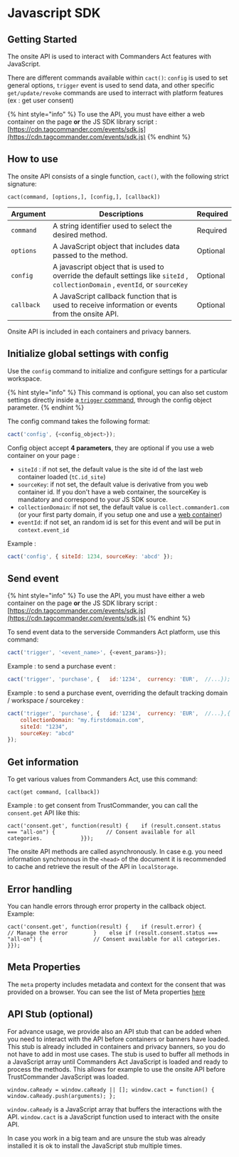 # Javascript SDK

## Getting Started

The onsite API is used to interact with Commanders Act features with JavaScript.

There are different commands available within `cact()`: `config` is used to set general options, `trigger` event is used to send data, and other specific `get/update/revoke` commands are used to interract with platform features (ex : get user consent)

{% hint style="info" %}
To use the API, you must have either a web container on the page **or** the JS SDK library script : [https://cdn.tagcommander.com/events/sdk.js](https://cdn.tagcommander.com/events/sdk.js)
{% endhint %}

## How to use <a href="#how-to-use" id="how-to-use"></a>

The onsite API consists of a single function, `cact()`, with the following strict signature:

```
cact(command, [options,], [config,], [callback])
```

| Argument   | Descriptions                                                                                                                     | Required |
| ---------- | -------------------------------------------------------------------------------------------------------------------------------- | -------- |
| `command`  | A string identifier used to select the desired method.                                                                           | Required |
| `options`  | A JavaScript object that includes data passed to the method.                                                                     | Optional |
| `config`   | A javascript object that is used to override the default settings like `siteId` , `collectionDomain` , `eventId`, or `sourceKey` | Optional |
| `callback` | A JavaScript callback function that is used to receive information or events from the onsite API.                                | Optional |

Onsite API is included in each containers and privacy banners.

## Initialize global settings with config <a href="#config" id="config"></a>

Use the `config` command to initialize and configure settings for a particular workspace.

{% hint style="info" %}
This command is optional, you can also set custom settings directly inside a[ `trigger` command](./#send-event), through the config object parameter.
{% endhint %}

The config command takes the following format:

```javascript
cact('config', {<config_object>});
```

Config object accept **4 parameters**, they are optional if you use a web container on your page :

* `siteId` : if not set, the default value is the site id of the last web container loaded (`tC.id_site`)
* `sourceKey`: if not set, the default value is derivative from you web container id. If you don't have a web container, the sourceKey is mandatory and correspond to your JS SDK source.
* `collectionDomain`: if not set, the default value is `collect.commander1.com` (or your first party domain, if you setup one and use a [web container](../containers/))
* `eventId`: if not set, an random id is set for this event and will be put in `context.event_id`

Example :

```javascript
cact('config', { siteId: 1234, sourceKey: 'abcd' });
```

## Send event <a href="#send-event" id="send-event"></a>

{% hint style="info" %}
To use the API, you must have either a web container on the page **or** the JS SDK library script : [https://cdn.tagcommander.com/events/sdk.js](https://cdn.tagcommander.com/events/sdk.js)
{% endhint %}

To send event data to the serverside Commanders Act platform, use this command:

```javascript
cact('trigger', '<event_name>', {<event_params>});
```

Example : to send a purchase event :

```javascript
cact('trigger', 'purchase', {   id:'1234',  currency: 'EUR',  //...});
```

Example : to send a purchase event, overriding the default tracking domain / workspace / sourcekey :

```javascript
cact('trigger', 'purchase', {   id:'1234',  currency: 'EUR',  //...},{
    collectionDomain: "my.firstdomain.com",
    siteId: "1234", 
    sourceKey: "abcd"
});
```

## Get information <a href="#get-information" id="get-information"></a>

To get various values from Commanders Act, use this command:

```
cact(get command, [callback])
```

Example : to get consent from TrustCommander, you can call the `consent.get` API like this:

```
cact('consent.get', function(result) {    if (result.consent.status === "all-on") {                // Consent available for all categories.            }});
```

The onsite API methods are called asynchronously. In case e.g. you need information synchronous in the `<head>` of the document it is recommended to cache and retrieve the result of the API in `localStorage`.

## Error handling <a href="#error-handling" id="error-handling"></a>

You can handle errors through error property in the callback object. Example:

```
cact('consent.get', function(result) {​    if (result.error) {            // Manage the error        }    else if (result.consent.status === "all-on") {                // Consent available for all categories.            }});
```

## Meta Properties

The `meta` property includes metadata and context for the consent that was provided on a browser. You can see the list of Meta properties [here](../../../../consent-management/knowledge-base/consent-object.md#meta-properties)

## API Stub (optional) <a href="#api-stub-optional" id="api-stub-optional"></a>

For advance usage, we provide also an API stub that can be added when you need to interact with the API before containers or banners have loaded. This stub is already included in containers and privacy banners, so you do not have to add in most use cases. The stub is used to buffer all methods in a JavaScript array until Commanders Act JavaScript is loaded and ready to process the methods. This allows for example to use the onsite API before TrustCommander JavaScript was loaded.

```
window.caReady = window.caReady || []; window.cact = function() { window.caReady.push(arguments); };
```

`window.caReady` is a JavaScript array that buffers the interactions with the API. `window.cact` is a JavaScript function used to interact with the onsite API.

In case you work in a big team and are unsure the stub was already installed it is ok to install the JavaScript stub multiple times.

